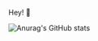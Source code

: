 Hey! 👋

![Anurag's GitHub stats](https://github-readme-stats.vercel.app/api?username=speedboost57&show_icons=true&theme=merko)
